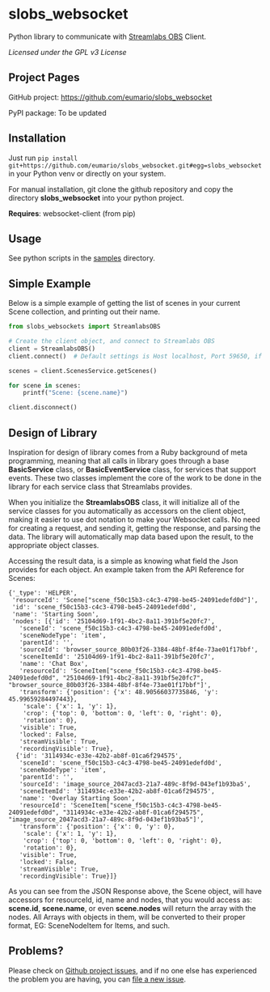 # slobs_websocket
Python library to communicate with [Streamlabs OBS](https://streamlabs.com) Client.

_Licensed under the GPL v3 License_

## Project Pages

GitHub project: https://github.com/eumario/slobs_websocket

PyPI package: To be updated

## Installation

Just run `pip install git+https://github.com/eumario/slobs_websocket.git#egg=slobs_websocket` in your Python venv or directly on your system.

For manual installation, git clone the github repository and copy the directory **slobs_websocket** into your python project.

**Requires**: websocket-client (from pip)

## Usage

See python scripts in the [samples](https://github.com/eumario/slobs_websocket/tree/master/samples) directory.

## Simple Example

Below is a simple example of getting the list of scenes in your current Scene collection, and printing out their name.

```python
from slobs_websockets import StreamlabsOBS

# Create the client object, and connect to Streamlabs OBS
client = StreamlabsOBS()
client.connect()  # Default settings is Host localhost, Port 59650, if connecting to remote machine, apikey must be provided.

scenes = client.ScenesService.getScenes()

for scene in scenes:
    printf("Scene: {scene.name}")

client.disconnect()
```

## Design of Library

Inspiration for design of library comes from a Ruby background of meta programming, meaning that all calls in library goes through a base **BasicService** class, or **BasicEventService** class, for services that support events.  These two classes implement the core of the work to be done in the library for each service class that Streamlabs provides.

When you initialize the **StreamlabsOBS** class, it will initialize all of the service classes for you automatically as accessors on the client object, making it easier to use dot notation to make your Websocket calls.  No need for creating a request, and sending it, getting the response, and parsing the data.  The library will automatically map data based upon the result, to the appropriate object classes.

Accessing the result data, is a simple as knowing what field the Json provides for each object.  An example taken from the API Reference for Scenes:

```
{'_type': 'HELPER',
 'resourceId': 'Scene["scene_f50c15b3-c4c3-4798-be45-24091edefd0d"]',
 'id': 'scene_f50c15b3-c4c3-4798-be45-24091edefd0d',
 'name': 'Starting Soon',
 'nodes': [{'id': '25104d69-1f91-4bc2-8a11-391bf5e20fc7',
   'sceneId': 'scene_f50c15b3-c4c3-4798-be45-24091edefd0d',
   'sceneNodeType': 'item',
   'parentId': '',
   'sourceId': 'browser_source_80b03f26-3384-48bf-8f4e-73ae01f17bbf',
   'sceneItemId': '25104d69-1f91-4bc2-8a11-391bf5e20fc7',
   'name': 'Chat Box',
   'resourceId': 'SceneItem["scene_f50c15b3-c4c3-4798-be45-24091edefd0d", "25104d69-1f91-4bc2-8a11-391bf5e20fc7", "browser_source_80b03f26-3384-48bf-8f4e-73ae01f17bbf"]',
   'transform': {'position': {'x': 48.90566037735846, 'y': 45.99659284497443},
    'scale': {'x': 1, 'y': 1},
    'crop': {'top': 0, 'bottom': 0, 'left': 0, 'right': 0},
    'rotation': 0},
   'visible': True,
   'locked': False,
   'streamVisible': True,
   'recordingVisible': True},
  {'id': '3114934c-e33e-42b2-ab8f-01ca6f294575',
   'sceneId': 'scene_f50c15b3-c4c3-4798-be45-24091edefd0d',
   'sceneNodeType': 'item',
   'parentId': '',
   'sourceId': 'image_source_2047acd3-21a7-489c-8f9d-043ef1b93ba5',
   'sceneItemId': '3114934c-e33e-42b2-ab8f-01ca6f294575',
   'name': 'Overlay Starting Soon',
   'resourceId': 'SceneItem["scene_f50c15b3-c4c3-4798-be45-24091edefd0d", "3114934c-e33e-42b2-ab8f-01ca6f294575", "image_source_2047acd3-21a7-489c-8f9d-043ef1b93ba5"]',
   'transform': {'position': {'x': 0, 'y': 0},
    'scale': {'x': 1, 'y': 1},
    'crop': {'top': 0, 'bottom': 0, 'left': 0, 'right': 0},
    'rotation': 0},
   'visible': True,
   'locked': False,
   'streamVisible': True,
   'recordingVisible': True}]}
```

As you can see from the JSON Response above, the Scene object, will have accessors for resourceId, id, name and nodes, that you would access as: **scene.id**, **scene.name**, or even **scene.nodes** will return the array with the nodes.  All Arrays with objects in them, will be converted to their proper format, EG: SceneNodeItem for Items, and such.

## Problems?

Please check on [Github project issues](https://github.com/eumario/slobs_websocket/issues), and if no one else has experienced the problem you are having, you can [file a new issue](https://github.com/eumario/slobs_websocket/issues/new).